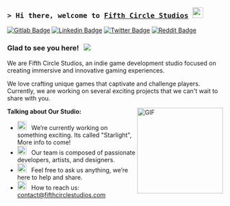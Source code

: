 <!-- List Of Websites-->
[linkedin]: https://www.linkedin.com/in/jordan-pryor/
[gitlab]: https://gitlab.com/the-fifth-circle
[twitter]: https://twitter.com/FifthCircleGames
[reddit]: https://www.reddit.com/user/FifthCircleStudios
[github]: https://github.com/fifthcirclestudios
[outlook]: mailto:contact@fifthcirclestudios.com
[paypal]: https://paypal.me/fifthcirclestudios

### <samp>&gt; Hi there, welcome to <a href="https://twitter.com/FifthCircleGames" target="_blank">Fifth Circle Studios</a> <img src="https://media.giphy.com/media/hvRJCLFzcasrR4ia7z/giphy.gif" width="25"> </samp>

[![Gitlab Badge](https://img.shields.io/badge/gitlab-orange?style=flat-square&logo=gitlab&logoColor=white)][gitlab]
[![Linkedin Badge](https://img.shields.io/badge/-LinkedIn-0a66c2?style=flat-square&logo=Linkedin&logoColor=white)][linkedin]
[![Twitter Badge](https://img.shields.io/badge/-Twitter-000000?style=flat-square&logo=X&logoColor=white)][twitter]
[![Reddit Badge](https://img.shields.io/badge/-Reddit-ff4500?style=flat-square&logo=reddit&logoColor=white)][reddit]

### Glad to see you here! &nbsp; ![](https://visitor-badge.laobi.icu/badge?page_id=fifth-circle-studios)

We are Fifth Circle Studios, an indie game development studio focused on creating immersive and innovative gaming experiences.

We love crafting unique games that captivate and challenge players. Currently, we are working on several exciting projects that we can't wait to share with you.

<img align="right" alt="GIF" src="https://i.giphy.com/media/v1.Y2lkPTc5MGI3NjExMDJhNmZzaDJzeHEzdXUyeDExMDJpbXZleWFlanU2ODR2cDhoYmN5MSZlcD12MV9pbnRlcm5hbF9naWZfYnlfaWQmY3Q9Zw/Lopx9eUi34rbq/giphy.gif" height="200" />

**Talking about Our Studio:**

- <img src="https://github.com/Gapur/Gapur/blob/main/assets/developer.gif?raw=true" width="21" />&nbsp;&nbsp; We’re currently working on something exciting. Its called "Starlight", More info to come!
- <img src="https://github.com/Gapur/Gapur/blob/main/assets/lightning.gif?raw=true" width="21" />&nbsp;&nbsp; Our team is composed of passionate developers, artists, and designers.
- <img src="https://github.com/Gapur/Gapur/blob/main/assets/message.gif?raw=true" width="21" />&nbsp;&nbsp; Feel free to ask us anything, we’re here to help and share.
- <img src="https://github.com/Gapur/Gapur/blob/main/assets/letterbox.gif?raw=true" width="21" />&nbsp;&nbsp; How to reach us: [contact@fifthcirclestudios.com][outlook]

</br>

